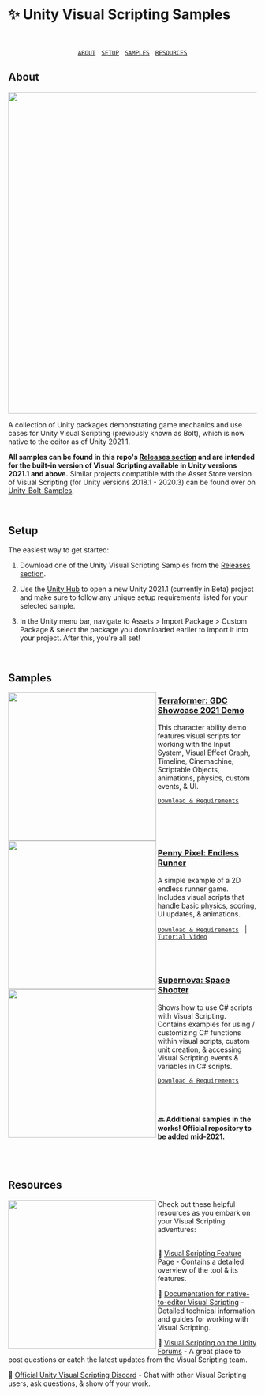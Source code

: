 # ✨ Unity Visual Scripting Samples
<br>
<span align="center" width="400">

[` ABOUT `](#about) &nbsp; [` SETUP `](#setup) &nbsp; [` SAMPLES `](#samples) &nbsp; [` RESOURCES `](#resources) 

</span>

## About
<p align="center">
<img src="https://user-images.githubusercontent.com/7104693/111111029-d25ebc80-851a-11eb-947b-b3b6bdc63b24.gif" width="650"/> 
</p>

A collection of Unity packages demonstrating game mechanics and use cases for Unity Visual Scripting (previously known as Bolt), which is now native to the editor as of Unity 2021.1.

__All samples can be found in this repo's [Releases section](https://github.com/avashly/unity-visualscripting-samples/releases) and are intended for the built-in version of Visual Scripting available in Unity versions 2021.1 and above.__ Similar projects compatible with the Asset Store version of Visual Scripting (for Unity versions 2018.1 - 2020.3) can be found over on [Unity-Bolt-Samples](https://github.com/avashly/Unity-Bolt-Samples).

<br>

## Setup

The easiest way to get started:

1. Download one of the Unity Visual Scripting Samples from the [Releases section](https://github.com/avashly/unity-visualscripting-samples/releases).

2. Use the [Unity Hub](https://docs.unity3d.com/Manual/GettingStartedInstallingHub.html) to open a new Unity 2021.1 (currently in Beta) project and make sure to follow any unique setup requirements listed for your selected sample.

3. In the Unity menu bar, navigate to Assets > Import Package > Custom Package & select the package you downloaded earlier to import it into your project. After this, you're all set!

<br>

## Samples

<img src="https://user-images.githubusercontent.com/7104693/111186890-b259e800-8570-11eb-83da-6d688fd84dad.gif" width="300" align="left"/>

### [Terraformer: GDC Showcase 2021 Demo](https://github.com/avashly/unity-visualscripting-samples/releases/tag/Terra_v1.0)

This character ability demo features visual scripts for working with the Input System, Visual Effect Graph, Timeline, Cinemachine, Scriptable Objects, animations, physics, custom events, & UI.

[` Download & Requirements `](https://github.com/avashly/unity-visualscripting-samples/releases/tag/Terra_v1.0)


<br>
<br>
<br>

<img src="https://user-images.githubusercontent.com/7104693/111117351-a5afa280-8524-11eb-8c69-e001789b8505.gif" width="300" align="left"/>

### [Penny Pixel: Endless Runner](https://github.com/avashly/unity-visualscripting-samples/releases/tag/Runner_v1.0)

A simple example of a 2D endless runner game. Includes visual scripts that handle basic physics, scoring, UI updates, & animations.

[` Download & Requirements `](https://github.com/avashly/unity-visualscripting-samples/releases/tag/Runner_v1.0) &nbsp; | &nbsp; [` Tutorial Video `](https://app.swapcard.com/event/gdc-showcase/planning/UGxhbm5pbmdfMzYwNjg3)

<br>
<br>

<img src="https://user-images.githubusercontent.com/7104693/98265670-373b5200-1f3e-11eb-9e40-f54c8409e50b.gif" width="300" align="left"/>

### [Supernova: Space Shooter](https://github.com/avashly/unity-visualscripting-samples/releases/tag/Space_v1.0)

Shows how to use C# scripts with Visual Scripting. Contains examples for using / customizing C# functions within visual scripts, custom unit creation, & accessing Visual Scripting events & variables in C# scripts.

[` Download & Requirements `](https://github.com/avashly/unity-visualscripting-samples/releases/tag/Space_v1.0)

<br>
<br>

__🔜 Additional samples in the works! Official repository to be added mid-2021.__

<br>
<br>

## Resources

<img src="https://user-images.githubusercontent.com/7104693/111242143-cc6ce800-85bb-11eb-846c-bd97cf850dcb.png" width="300" align="left" />
Check out these helpful resources as you embark on your Visual Scripting adventures: 

<br>
<br>

🔎 [Visual Scripting Feature Page](https://bit.ly/unityuvs) - Contains a detailed overview of the tool & its features.

📁 [Documentation for native-to-editor Visual Scripting](https://bit.ly/uvsdocs) - Detailed technical information and guides for working with Visual Scripting.

👀 [Visual Scripting on the Unity Forums](https://bit.ly/uvsforum) - A great place to post questions or catch the latest updates from the Visual Scripting team.
 
💬 [Official Unity Visual Scripting Discord](https://discord.gg/nBfMA2mrj2) - Chat with other Visual Scripting users, ask questions, & show off your work.

